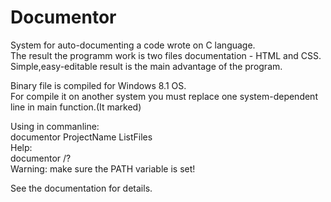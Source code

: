 # Documentor
System for auto-documenting a code wrote on C language.  
The result the programm work is two files documentation - HTML and CSS.  
Simple,easy-editable result is the main advantage of the program.  

Binary file is compiled for Windows 8.1 OS.  
For compile it on another system you must replace one system-dependent line in main function.(It marked)  

Using in commanline:  
documentor ProjectName ListFiles  
Help:  
documentor /?  
Warning: make sure the PATH variable is set!

See the documentation for details.
